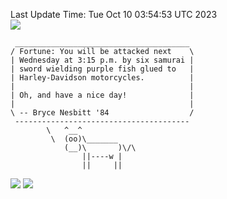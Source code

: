 Last Update Time: 
Tue Oct 10 03:54:53 UTC 2023
<br>![](https://img.shields.io/badge/%E5%A4%A7%E5%AE%B6-%E5%AE%89%E5%AE%89-green)<br>
```
 _______________________________________
/ Fortune: You will be attacked next    \
| Wednesday at 3:15 p.m. by six samurai |
| sword wielding purple fish glued to   |
| Harley-Davidson motorcycles.          |
|                                       |
| Oh, and have a nice day!              |
|                                       |
\ -- Bryce Nesbitt '84                  /
 ---------------------------------------
        \   ^__^
         \  (oo)\_______
            (__)\       )\/\
                ||----w |
                ||     ||
```
![](https://github-readme-stats.vercel.app/api?username=chenlitw)
![](https://github-readme-stats.vercel.app/api/top-langs/?username=chenlitw)
